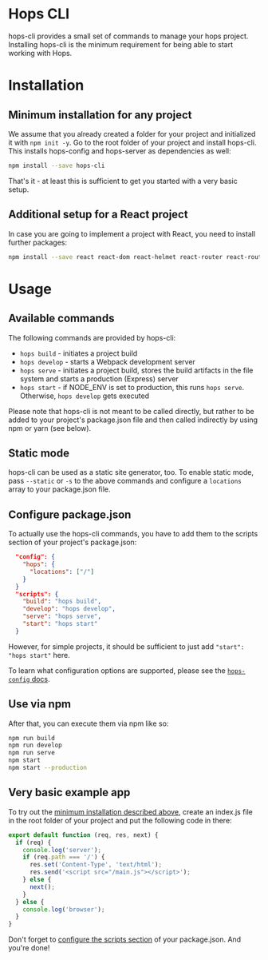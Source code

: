 # Hops CLI

hops-cli provides a small set of commands to manage your hops project. Installing hops-cli is the minimum requirement for being able to start working with Hops.

# Installation
## Minimum installation for any project
We assume that you already created a folder for your project and initialized it with `npm init -y`. Go to the root folder of your project and install hops-cli. This installs hops-config and hops-server as dependencies as well:
``` bash
npm install --save hops-cli
```

That's it - at least this is sufficient to get you started with a very basic setup.

## Additional setup for a React project
In case you are going to implement a project with React, you need to install further packages:
``` bash
npm install --save react react-dom react-helmet react-router react-router-dom hops-react
```

# Usage
## Available commands
The following commands are provided by hops-cli: 

- `hops build` - initiates a project build
- `hops develop` - starts a Webpack development server
- `hops serve` - initiates a project build, stores the build artifacts in the file system and starts a production (Express) server
- `hops start` - if NODE_ENV is set to production, this runs `hops serve`. Otherwise, `hops develop` gets executed

Please note that hops-cli is not meant to be called directly, but rather to be added to your project's package.json file and then called indirectly by using npm or yarn (see below).

## Static mode
hops-cli can be used as a static site generator, too. To enable static mode, pass `--static` or `-s` to the above commands and configure a `locations` array to your package.json file.

## Configure package.json
To actually use the hops-cli commands, you have to add them to the scripts section of your project's package.json:

``` JSON
  "config": {
    "hops": {
      "locations": ["/"]
    }
  }
  "scripts": {
    "build": "hops build",
    "develop": "hops develop",
    "serve": "hops serve",
    "start": "hops start"
  }
```

However, for simple projects, it should be sufficient to just add `"start": "hops start"` here.

To learn what configuration options are supported, please see the [`hops-config` docs](https://github.com/xing/hops/tree/master/packages/config#hops-config).

## Use via npm
After that, you can execute them via npm like so:

``` bash
npm run build
npm run develop
npm run serve
npm start
npm start --production 
```

## Very basic example app
To try out the [minimum installation described above](#minimum-installation-for-any-project), create an index.js file in the root folder of your project and put the following code in there:

``` js
export default function (req, res, next) {
  if (req) {
    console.log('server');
    if (req.path === '/') {
      res.set('Content-Type', 'text/html');
      res.send('<script src="/main.js"></script>');
    } else {
      next();
    }
  } else {
    console.log('browser');
  }
}

```

Don't forget to [configure the scripts section](#configure-packagejson) of your package.json. And you're done!
